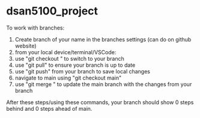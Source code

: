 # dsan5100_project


To work with branches:

1. Create branch of your name in the branches settings (can do on github website)
2. from your local device/terminal/VSCode:
3. use "git checkout <yourname>" to switch to your branch
4. use "git pull" to ensure your branch is up to date
5. use "git push" from your branch to save local changes
6. navigate to main using "git checkout main"
7. use "git merge <yourname>" to update the main branch with the changes from your branch

After these steps/using these commands, your branch should show 0 steps behind and 0 steps ahead of main. 
